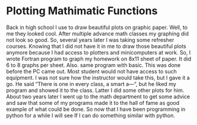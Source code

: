 # Plotting Mathimatic Functions

Back in high school I use to draw beautiful plots on graphic paper.
Well, to me they looked cool. After multiple advance math classes
my graphing did not look so good. So, several years later I was taking
some refresher courses. Knowing that I did not have it in me to draw those
beautiful plots anymore because I had access to plotters and minicomputers
at work. So, I wrote Fortran program to graph my homework on 8x11 sheet of
paper. It did 6 to 8 graphs per sheet. Also. same program with basic. This was
done before the PC came out. Most student would not have access to such
equipment.  I was not sure how the instructor would take this, but I gave it a go.
He said “There is one in every class, a smart a—“, but he liked my program and
showed it to the class. Latter I did some other plots for him. About two years later
I went up to the math department to get some advice and saw that some of my
programs made it to the hall of fame as good example of what could be done.
So now that I have been programming in python for a while I will see
If  I can do something similar with python.
